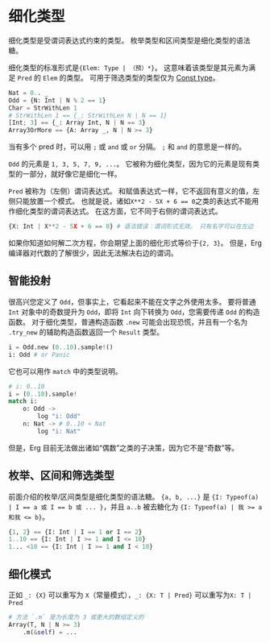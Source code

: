 # 细化类型

细化类型是受谓词表达式约束的类型。 枚举类型和区间类型是细化类型的语法糖。

细化类型的标准形式是`{Elem: Type | （预）*}`。 这意味着该类型是其元素为满足 `Pred` 的 `Elem` 的类型。
可用于筛选类型的类型仅为 [Const type](./advanced/const.md)。

```python
Nat = 0.. _
Odd = {N: Int | N % 2 == 1}
Char = StrWithLen 1
# StrWithLen 1 == {_: StrWithLen N | N == 1}
[Int; 3] == {_: Array Int, N | N == 3}
Array3OrMore == {A: Array _, N | N >= 3}
```

当有多个 pred 时，可以用 `;` 或 `and` 或 `or` 分隔。 `;` 和 `and` 的意思是一样的。

`Odd` 的元素是 `1, 3, 5, 7, 9, ...`。
它被称为细化类型，因为它的元素是现有类型的一部分，就好像它是细化一样。

`Pred` 被称为（左侧）谓词表达式。 和赋值表达式一样，它不返回有意义的值，左侧只能放置一个模式。
也就是说，诸如`X**2 - 5X + 6 == 0`之类的表达式不能用作细化类型的谓词表达式。 在这方面，它不同于右侧的谓词表达式。

```python
{X: Int | X**2 - 5X + 6 == 0} # 语法错误：谓词形式无效。 只有名字可以在左边
```

如果你知道如何解二次方程，你会期望上面的细化形式等价于`{2, 3}`。
但是，Erg 编译器对代数的了解很少，因此无法解决右边的谓词。

## 智能投射

很高兴您定义了 `Odd`，但事实上，它看起来不能在文字之外使用太多。 要将普通 `Int` 对象中的奇数提升为 `Odd`，即将 `Int` 向下转换为 `Odd`，您需要传递 `Odd` 的构造函数。
对于细化类型，普通构造函数 `.new` 可能会出现恐慌，并且有一个名为 `.try_new` 的辅助构造函数返回一个 `Result` 类型。

```python
i = Odd.new (0..10).sample!()
i: Odd # or Panic
```

它也可以用作 `match` 中的类型说明。

```python
# i: 0..10
i = (0..10).sample!
match i:
    o: Odd ->
        log "i: Odd"
    n: Nat -> # 0..10 < Nat
        log "i: Nat"
```

但是，Erg 目前无法做出诸如“偶数”之类的子决策，因为它不是“奇数”等。

## 枚举、区间和筛选类型

前面介绍的枚举/区间类型是细化类型的语法糖。
`{a, b, ...}` 是 `{I: Typeof(a) | I == a 或 I == b 或 ... }`，并且 `a..b` 被去糖化为 `{I: Typeof(a) | 我 >= a 和我 <= b}`。

```python
{1, 2} == {I: Int | I == 1 or I == 2}
1..10 == {I: Int | I >= 1 and I <= 10}
1... <10 == {I: Int | I >= 1 and I < 10}
```

## 细化模式

正如 `_: {X}` 可以重写为 `X`（常量模式），`_: {X: T | Pred}` 可以重写为`X: T | Pred`

```python
# 方法 `.m` 是为长度为 3 或更大的数组定义的
Array(T, N | N >= 3)
    .m(&self) = ...
```

